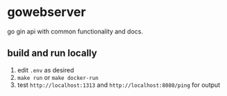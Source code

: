 # gowebserver

go gin api with common functionality and docs.

## build and run locally

1. edit `.env` as desired
2. `make run` or `make docker-run`
3. test `http://localhost:1313` and `http://localhost:8080/ping` for output

